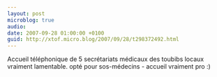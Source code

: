 ```yaml
---
layout: post
microblog: true
audio: 
date: 2007-09-28 01:00:00 +0100
guid: http://xtof.micro.blog/2007/09/28/t298372492.html
---
```

Accueil téléphonique de 5 secrétariats médicaux des toubibs locaux vraiment lamentable.  opté pour sos-médecins - accueil vraiment pro :)
